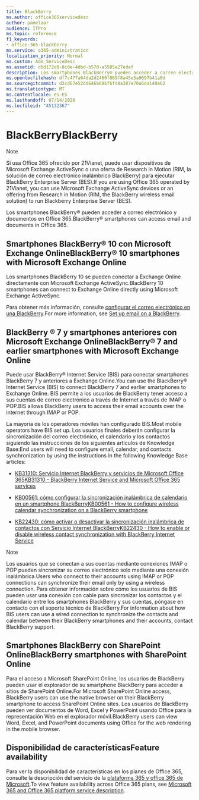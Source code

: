 ```yaml
---
title: BlackBerry
ms.author: office365servicedesc
author: pamelaar
audience: ITPro
ms.topic: reference
f1_keywords:
- office-365-blackberry
ms.service: o365-administration
localization_priority: Normal
ms.custom: Adm_ServiceDesc
ms.assetid: d6d172d8-8c0e-4dbd-b570-a5585a27edaf
description: Los smartphones BlackBerry® pueden acceder a correo electrónico y documentos en Office 365.
ms.openlocfilehash: df7c477a64da2d2460f869f8a45e5a9697b41a0d
ms.sourcegitcommit: d2cd67e52dd646b68bfbfd8a387e70a6da140a62
ms.translationtype: MT
ms.contentlocale: es-ES
ms.lasthandoff: 07/14/2020
ms.locfileid: "45132367"
---
```

# <a name="blackberry"></a><span data-ttu-id="1f1fb-103">BlackBerry</span><span class="sxs-lookup"><span data-stu-id="1f1fb-103">BlackBerry</span></span>

> [!NOTE]
> <span data-ttu-id="1f1fb-104">Si usa Office 365 ofrecido por 21Vianet, puede usar dispositivos de Microsoft Exchange ActiveSync o una oferta de Research in Motion (RIM, la solución de correo electrónico inalámbrico BlackBerry) para ejecutar BlackBerry Enterprise Server (BES).</span><span class="sxs-lookup"><span data-stu-id="1f1fb-104">If you are using Office 365 operated by 21Vianet, you can use Microsoft Exchange ActiveSync devices or an offering from Research in Motion (RIM, the BlackBerry wireless email solution) to run Blackberry Enterprise Server (BES).</span></span> 
  
<span data-ttu-id="1f1fb-105">Los smartphones BlackBerry® pueden acceder a correo electrónico y documentos en Office 365.</span><span class="sxs-lookup"><span data-stu-id="1f1fb-105">BlackBerry® smartphones can access email and documents in Office 365.</span></span>
  
## <a name="blackberry-10-smartphones-with-microsoft-exchange-online"></a><span data-ttu-id="1f1fb-106">Smartphones BlackBerry® 10 con Microsoft Exchange Online</span><span class="sxs-lookup"><span data-stu-id="1f1fb-106">BlackBerry® 10 smartphones with Microsoft Exchange Online</span></span>

<span data-ttu-id="1f1fb-107">Los smartphones BlackBerry 10 se pueden conectar a Exchange Online directamente con Microsoft Exchange ActiveSync.</span><span class="sxs-lookup"><span data-stu-id="1f1fb-107">BlackBerry 10 smartphones can connect to Exchange Online directly using Microsoft Exchange ActiveSync.</span></span>
  
<span data-ttu-id="1f1fb-108">Para obtener más información, consulte [configurar el correo electrónico en una BlackBerry](https://go.microsoft.com/fwlink/?linkid=863394).</span><span class="sxs-lookup"><span data-stu-id="1f1fb-108">For more information, see [Set up email on a BlackBerry](https://go.microsoft.com/fwlink/?linkid=863394).</span></span>
  
## <a name="blackberry-7-and-earlier-smartphones-with-microsoft-exchange-online"></a><span data-ttu-id="1f1fb-109">BlackBerry ® 7 y smartphones anteriores con Microsoft Exchange Online</span><span class="sxs-lookup"><span data-stu-id="1f1fb-109">BlackBerry® 7 and earlier smartphones with Microsoft Exchange Online</span></span>

<span data-ttu-id="1f1fb-110">Puede usar BlackBerry® Internet Service (BIS) para conectar smartphones BlackBerry 7 y anteriores a Exchange Online.</span><span class="sxs-lookup"><span data-stu-id="1f1fb-110">You can use the BlackBerry® Internet Service (BIS) to connect BlackBerry 7 and earlier smartphones to Exchange Online.</span></span> <span data-ttu-id="1f1fb-111">BIS permite a los usuarios de BlackBerry tener acceso a sus cuentas de correo electrónico a través de Internet a través de IMAP o POP.</span><span class="sxs-lookup"><span data-stu-id="1f1fb-111">BIS allows BlackBerry users to access their email accounts over the internet through IMAP or POP.</span></span>
  
<span data-ttu-id="1f1fb-112">La mayoría de los operadores móviles han configurado BIS.</span><span class="sxs-lookup"><span data-stu-id="1f1fb-112">Most mobile operators have BIS set up.</span></span> <span data-ttu-id="1f1fb-113">Los usuarios finales deberán configurar la sincronización del correo electrónico, el calendario y los contactos siguiendo las instrucciones de los siguientes artículos de Knowledge Base:</span><span class="sxs-lookup"><span data-stu-id="1f1fb-113">End users will need to configure email, calendar, and contacts synchronization by using the instructions in the following Knowledge Base articles:</span></span>
  
- [<span data-ttu-id="1f1fb-114">KB31310: Servicio Internet BlackBerry y servicios de Microsoft Office 365</span><span class="sxs-lookup"><span data-stu-id="1f1fb-114">KB31310 - BlackBerry Internet Service and Microsoft Office 365 services</span></span>](https://go.microsoft.com/fwlink/?LinkID=826158&amp;clcid=0x409)
    
- [<span data-ttu-id="1f1fb-115">KB00561: cómo configurar la sincronización inalámbrica de calendario en un smartphone BlackBerry</span><span class="sxs-lookup"><span data-stu-id="1f1fb-115">KB00561 - How to configure wireless calendar synchronization on a BlackBerry smartphone</span></span>](https://go.microsoft.com/fwlink/?LinkID=826160&amp;clcid=0x409)
    
- [<span data-ttu-id="1f1fb-116">KB22430: cómo activar o desactivar la sincronización inalámbrica de contactos con Servicio Internet BlackBerry</span><span class="sxs-lookup"><span data-stu-id="1f1fb-116">KB22430 - How to enable or disable wireless contact synchronization with BlackBerry Internet Service</span></span>](https://go.microsoft.com/fwlink/?LinkID=826161&amp;clcid=0x409)
    
> [!NOTE]
> <span data-ttu-id="1f1fb-117">Los usuarios que se conectan a sus cuentas mediante conexiones IMAP o POP pueden sincronizar su correo electrónico solo mediante una conexión inalámbrica.</span><span class="sxs-lookup"><span data-stu-id="1f1fb-117">Users who connect to their accounts using IMAP or POP connections can synchronize their email only by using a wireless connection.</span></span> <span data-ttu-id="1f1fb-118">Para obtener información sobre cómo los usuarios de BIS pueden usar una conexión con cable para sincronizar los contactos y el calendario entre los smartphones BlackBerry y sus cuentas, póngase en contacto con el soporte técnico de BlackBerry.</span><span class="sxs-lookup"><span data-stu-id="1f1fb-118">For information about how BIS users can use a wired connection to synchronize the contacts and calendar between their BlackBerry smartphones and their accounts, contact BlackBerry support.</span></span> 
  
## <a name="blackberry-smartphones-with-sharepoint-online"></a><span data-ttu-id="1f1fb-119">Smartphones BlackBerry con SharePoint Online</span><span class="sxs-lookup"><span data-stu-id="1f1fb-119">BlackBerry smartphones with SharePoint Online</span></span>

<span data-ttu-id="1f1fb-120">Para el acceso a Microsoft SharePoint Online, los usuarios de BlackBerry pueden usar el explorador de su smartphone BlackBerry para acceder a sitios de SharePoint Online.</span><span class="sxs-lookup"><span data-stu-id="1f1fb-120">For Microsoft SharePoint Online access, BlackBerry users can use the native browser on their BlackBerry smartphone to access SharePoint Online sites.</span></span> <span data-ttu-id="1f1fb-121">Los usuarios de BlackBerry pueden ver documentos de Word, Excel y PowerPoint usando Office para la representación Web en el explorador móvil.</span><span class="sxs-lookup"><span data-stu-id="1f1fb-121">BlackBerry users can view Word, Excel, and PowerPoint documents using Office for the web rendering in the mobile browser.</span></span>
  
## <a name="feature-availability"></a><span data-ttu-id="1f1fb-122">Disponibilidad de características</span><span class="sxs-lookup"><span data-stu-id="1f1fb-122">Feature availability</span></span>

<span data-ttu-id="1f1fb-123">Para ver la disponibilidad de características en los planes de Office 365, consulte la descripción del servicio de la [plataforma 365 y office 365 de Microsoft](office-365-platform-service-description.md).</span><span class="sxs-lookup"><span data-stu-id="1f1fb-123">To view feature availability across Office 365 plans, see [Microsoft 365 and Office 365 platform service description](office-365-platform-service-description.md).</span></span>
  